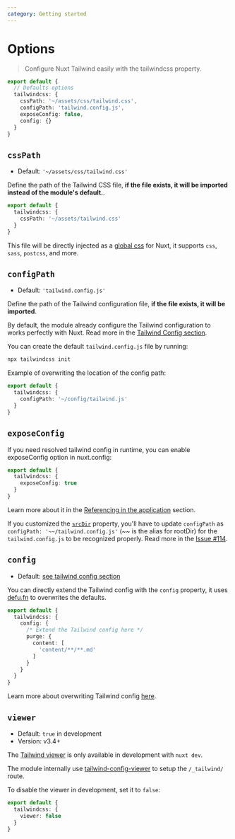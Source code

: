 ```yaml
---
category: Getting started
---
```


# Options

> Configure Nuxt Tailwind easily with the tailwindcss property.


```ts [nuxt.config.js]
export default {
  // Defaults options
  tailwindcss: {
    cssPath: '~/assets/css/tailwind.css',
    configPath: 'tailwind.config.js',
    exposeConfig: false,
    config: {}
  }
}
```

## `cssPath`

- Default: `'~/assets/css/tailwind.css'`

Define the path of the Tailwind CSS file, **if the file exists, it will be imported instead of the module's default.**.

```ts [nuxt.config.js]
export default {
  tailwindcss: {
    cssPath: '~/assets/tailwind.css'
  }
}
```

This file will be directly injected as a [global css](https://nuxtjs.org/guides/configuration-glossary/configuration-css) for Nuxt, it supports `css`, `sass`, `postcss`, and more.

## `configPath`

- Default: `'tailwind.config.js'`

Define the path of the Tailwind configuration file, **if the file exists, it will be imported**.

<d-alert type="info">

By default, the module already configure the Tailwind configuration to works perfectly with Nuxt. Read more in the [Tailwind Config section](/tailwind/config).

</d-alert>

You can create the default `tailwind.config.js` file by running:

```bash
npx tailwindcss init
```

Example of overwriting the location of the config path:

```ts [nuxt.config.js]
export default {
  tailwindcss: {
    configPath: '~/config/tailwind.js'
  }
}
```

## `exposeConfig`

If you need resolved tailwind config in runtime, you can enable exposeConfig option in nuxt.config:

```ts [nuxt.config.js]
export default {
  tailwindcss: {
    exposeConfig: true
  }
}
```

Learn more about it in the [Referencing in the application](/tailwind/config#referencing-in-the-application) section.

<alert type="info">

If you customized the [`srcDir`](https://nuxtjs.org/docs/2.x/configuration-glossary/configuration-srcdir/) property, you'll have to update `configPath` as `configPath: '~~/tailwind.config.js'` (~~ is the alias for rootDir) for the `tailwind.config.js` to be recognized properly. Read more in the [Issue #114](https://github.com/nuxt-community/tailwindcss-module/issues/114#issuecomment-698885369).

</alert>

## `config`

- Default: [see tailwind config section](/tailwind/config)

You can directly extend the Tailwind config with the `config` property, it uses [defu.fn](https://github.com/nuxt-contrib/defu#function-merger) to overwrites the defaults.

```ts [nuxt.config.js]
export default {
  tailwindcss: {
    config: {
      /* Extend the Tailwind config here */
      purge: {
        content: [
          'content/**/**.md'
        ]
      }
    }
  }
}
```

Learn more about overwriting Tailwind config [here](/tailwind/config#overwriting-the-configuration).

## `viewer`

- Default: `true` in development
- Version: <d-badge>v3.4+</d-badge>

<d-alert type="info">

The [Tailwind viewer](/tailwind/viewer) is only available in development with `nuxt dev`.

</d-alert>

The module internally use [tailwind-config-viewer](https://github.com/rogden/tailwind-config-viewer) to setup the `/_tailwind/` route.

To disable the viewer in development, set it to `false`:

```ts [nuxt.config.js]
export default {
  tailwindcss: {
    viewer: false
  }
}
```
